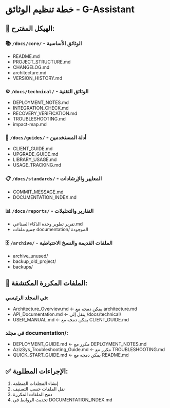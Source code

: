 # خطة تنظيم الوثائق - G-Assistant

## 📁 الهيكل المقترح:

### 📚 `/docs/core/` - الوثائق الأساسية
- README.md
- PROJECT_STRUCTURE.md  
- CHANGELOG.md
- architecture.md
- VERSION_HISTORY.md

### ⚙️ `/docs/technical/` - الوثائق التقنية
- DEPLOYMENT_NOTES.md
- INTEGRATION_CHECK.md
- RECOVERY_VERIFICATION.md
- TROUBLESHOOTING.md
- impact-map.md

### 👥 `/docs/guides/` - أدلة المستخدمين
- CLIENT_GUIDE.md
- UPGRADE_GUIDE.md
- LIBRARY_USAGE.md
- USAGE_TRACKING.md

### 📋 `/docs/standards/` - المعايير والإرشادات
- COMMIT_MESSAGE.md
- DOCUMENTATION_INDEX.md

### 📊 `/docs/reports/` - التقارير والتحليلات
- تقرير تطوير وحدة الذكاء الصناعي.md
- جميع ملفات documentation/ الموجودة

### 🗄️ `/archive/` - الملفات القديمة والنسخ الاحتياطية
- archive_unused/
- backup_old_project/
- backups/

## 🔄 الملفات المكررة المكتشفة:

### في المجلد الرئيسي:
- Architecture_Overview.md ← يمكن دمجه مع architecture.md
- API_Documentation.md ← ينقل إلى /docs/technical/
- USER_MANUAL.md ← يمكن دمجه مع CLIENT_GUIDE.md

### في مجلد documentation/:
- DEPLOYMENT_GUIDE.md ← مكرر مع DEPLOYMENT_NOTES.md
- AzizSys_Troubleshooting_Guide.md ← مكرر مع TROUBLESHOOTING.md
- QUICK_START_GUIDE.md ← يمكن دمجه مع README.md

## ✅ الإجراءات المطلوبة:
1. إنشاء المجلدات المنظمة
2. نقل الملفات حسب التصنيف
3. دمج الملفات المكررة
4. تحديث الروابط في DOCUMENTATION_INDEX.md